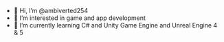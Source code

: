 - 👋 Hi, I’m @ambiverted254
- 👀 I’m interested in game and app development 
- 🌱 I’m currently learning C# and Unity Game Engine and Unreal Engine 4 & 5

<!---
ambiverted254/ambiverted254 is a ✨ special ✨ repository because its `README.md` (this file) appears on your GitHub profile.
You can click the Preview link to take a look at your changes.
--->
